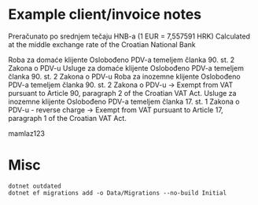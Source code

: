 # Example client/invoice notes
Preračunato po srednjem tečaju HNB-a (1 EUR = 7,557591 HRK)
Calculated at the middle exchange rate of the Croatian National Bank

Roba za domaće klijente 	Oslobođeno PDV-a temeljem članka 90. st. 2 Zakona o PDV-u
Usluge za domaće klijente 	Oslobođeno PDV-a temeljem članka 90. st. 2  Zakona o PDV-u
Roba za inozemne klijente 	Oslobođeno PDV-a temeljem članka 90. st. 2 Zakona o PDV-u -> Exempt from VAT pursuant to Article 90, paragraph 2 of the Croatian VAT Act.
Usluge za inozemne klijente 	Oslobođeno PDV-a temeljem članka 17. st. 1 Zakona o PDV-u - reverse charge  -> Exempt from VAT pursuant to Article 17, paragraph 1 of the Croatian VAT Act.

mamlaz123

# Misc
```
dotnet outdated
dotnet ef migrations add -o Data/Migrations --no-build Initial
```